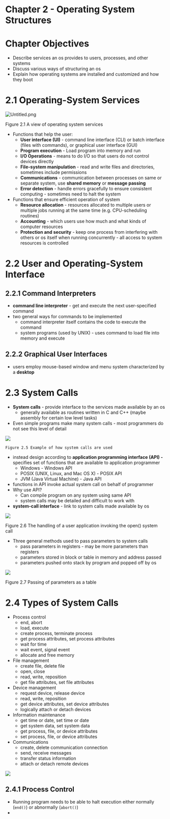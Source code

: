 # Chapter 2 - Operating System Structures

# Chapter Objectives

- Describe services an os provides to users, processes, and other systems
- Discuss various ways of structuring an os
- Explain how operating systems are installed and customized and how they boot

# 2.1 Operating-System Services

![Untitled.png](img/Untitled.png)

Figure 2.1 A view of operating system services

- Functions that help the user:
    - **User interface (UI)** - command line interface (CLI) or batch interface (files with commands), or graphical user interface (GUI)
    - **Program execution** - Load program into memory and run
    - **I/O Operations** - means to do I/O so that users do not control devices directly
    - **File-system manipulation** - read and write files and directories, sometimes include permissions
    - **Communications** - communication between processes on same or separate system, use **shared memory** or **message passing**
    - **Error detection** - handle errors gracefully to ensure consistent computing - sometimes need to halt the system
- Functions that ensure efficient operation of system
    - **Resource allocation** - resources allocated to multiple users or multiple jobs running at the same time (e.g. CPU-scheduling routines)
    - **Accounting** - which users use how much and what kinds of computer resources
    - **Protection and security** - keep one process from interfering with others or os itself when running concurrently - all access to system resources is controlled

# 2.2 User and Operating-System Interface

## 2.2.1 Command Interpreters

- **command line interpreter** - get and execute the next user-specified command
- two general ways for commands to be implemented
    - command interpreter itself contains the code to execute the command
    - system programs (used by UNIX) - uses command to load file into memory and execute

## 2.2.2 Graphical User Interfaces

- users employ mouse-based window and menu system characterized by a **desktop**

# 2.3 System Calls

- **System calls** - provide interface to the services made available by an os
    - generally available as routines written in C and C++ (maybe assembly for certain low level tasks)
- Even simple programs make many system calls - most programmers do not see this level of detail

![](img/Untitled%201.png)

    Figure 2.5 Example of how system calls are used

- instead design according to **application programming interface (API) -** specifies set of functions that are available to application programmer
    - Windows - Windows API
    - POSIX (UNIX, Linux, and Mac OS X) - POSIX API
    - JVM (Java Virtual Machine) - Java API
- functions in API invoke actual system call on behalf of programmer
- Why use API?
    - Can compile program on any system using same API
    - system calls may be detailed and difficult to work with
- **system-call interface** - link to system calls made available by os

![](img/Untitled%202.png)

Figure 2.6 The handling of a user application invoking the open() system call

- Three general methods used to pass parameters to system calls
    - pass parameters in registers - may be more parameters than registers
    - parameters stored in block or table in memory and address passed
    - parameters pushed onto stack by program and popped off by os

![](img/Untitled%203)

Figure 2.7 Passing of parameters as a table

# 2.4 Types of System Calls

- Process control
  - end, abort
  - load, execute
  - create process, terminate process
  - get process attributes, set process attributes
  - wait for time
  - wait event, signal event
  - allocate and free memory
- File management
  - create file, delete file
  - open, close
  - read, write, reposition
  - get file attributes, set file attributes
- Device management
  - request device, release device
  - read, write, reposition
  - get device attributes, set device attributes
  - logically attach or detach devices
- Information maintenance
  - get time or date, set time or date
  - get system data, set system data
  - get process, file, or device attributes
  - set process, file, or device attributes
- Communications
  - create, delete communication connection
  - send, receive messages
  - transfer status information
  - attach or detach remote devices

![](img/2020-09-24-19-49-53.png)

## 2.4.1 Process Control

- Running program needs to be able to halt execution either normally (`end()`) or abnormally (`abort()`)
- 